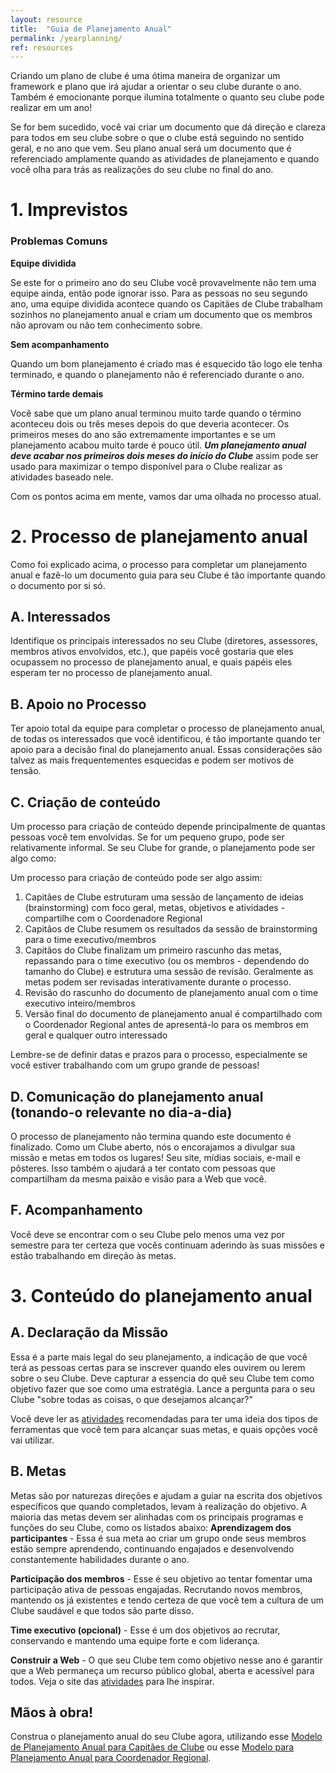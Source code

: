 ```yaml
---
layout: resource
title:  "Guia de Planejamento Anual"
permalink: /yearplanning/
ref: resources
---
```


Criando um plano de clube é uma ótima maneira de organizar um framework e plano que irá ajudar a orientar o seu clube durante o ano. Também é emocionante porque ilumina totalmente o quanto seu clube pode realizar em um ano!

Se for bem sucedido, você vai criar um documento que dá direção e clareza para todos em seu clube sobre o que o clube está seguindo no sentido geral, e no ano que vem. Seu plano anual será um documento que é referenciado amplamente quando as atividades de planejamento e quando você olha para trás as realizações do seu clube no final do ano.

# 1. Imprevistos

### **Problemas Comuns**

**Equipe dividida**

Se este for o primeiro ano do seu Clube você provavelmente não tem uma equipe ainda, então pode ignorar isso. Para as pessoas no seu segundo ano, uma equipe dividida acontece quando os Capitães de Clube trabalham sozinhos no planejamento anual e criam um documento que os membros não aprovam ou não tem conhecimento sobre.

**Sem acompanhamento**

Quando um bom planejamento é criado mas é esquecido tão logo ele tenha terminado, e quando o planejamento não é referenciado durante o ano.

**Término tarde demais**

Você sabe que um plano anual terminou muito tarde quando o término aconteceu dois ou três meses depois do que deveria acontecer. Os primeiros meses do ano são extremamente importantes e se um planejamento acabou muito tarde é pouco útil. **_Um planejamento anual deve acabar nos primeiros dois meses do início do Clube_** assim pode ser usado para maximizar o tempo disponível para o Clube realizar as atividades baseado nele.

Com os pontos acima em mente, vamos dar uma olhada no processo atual.

# 2. Processo de planejamento anual

Como foi explicado acima, o processo para completar um planejamento anual e fazê-lo um documento guia para seu Clube é tão importante quando o documento por si só.

## A.   Interessados

Identifique os principais interessados no seu Clube (diretores, assessores, membros ativos envolvidos, etc.), que papéis você gostaria que eles ocupassem no processo de planejamento anual, e quais papéis eles esperam ter no processo de planejamento anual.

## B.   Apoio no Processo

Ter apoio total da equipe para completar o processo de planejamento anual, de todas os interessados que você identificou, é tão importante quando ter apoio para a decisão final do planejamento anual. Essas considerações são talvez as mais frequentementes esquecidas e podem ser motivos de tensão.

## C.   Criação de conteúdo

Um processo para criação de conteúdo depende principalmente de quantas pessoas você tem envolvidas. Se for um pequeno grupo, pode ser relativamente informal. Se seu Clube for grande, o planejamento pode ser algo como:

Um processo para criação de conteúdo pode ser algo assim:

<ol>
<li>Capitães de Clube estruturam uma sessão de lançamento de ideias (brainstorming) com foco geral, metas, objetivos e atividades - compartilhe com o Coordenadore Regional</li>
<li>Capitãos de Clube resumem os resultados da sessão de brainstorming para o time executivo/membros</li>
<li>Capitãos do Clube finalizam um primeiro rascunho das metas, repassando para o time executivo (ou os membros - dependendo do tamanho do Clube) e estrutura uma sessão de revisão. Geralmente as metas podem ser revisadas interativamente durante o processo.</li>
<li>Revisão do rascunho do documento de planejamento anual com o time executivo inteiro/membros</li>
<li>Versão final do documento de planejamento anual é compartilhado com o Coordenador Regional antes de apresentá-lo para os membros em geral e qualquer outro interessado</li>
</ol>

Lembre-se de definir datas e prazos para o processo, especialmente se você estiver trabalhando com um grupo grande de pessoas!

## D.   Comunicação do planejamento anual (tonando-o relevante no dia-a-dia)

O processo de planejamento não termina quando este documento é finalizado. Como um Clube aberto, nós o encorajamos a divulgar sua missão e metas em todos os lugares! Seu site, mídias sociais, e-mail e pôsteres. Isso também o ajudará a ter contato com pessoas que compartilham da mesma paixão e visão para a Web que você.

## F.   Acompanhamento

Você deve se encontrar com o seu Clube pelo menos uma vez por semestre para ter certeza que vocês continuam aderindo às suas missões e estão trabalhando em direção às metas.

# 3. Conteúdo do planejamento anual

## A.   Declaração da Missão

Essa é a parte mais legal do seu planejamento, a indicação de que você terá as pessoas certas para se inscrever quando eles ouvirem ou lerem sobre o seu Clube. Deve capturar a essencia do quê seu Clube tem como objetivo fazer que soe como uma estratégia. Lance a pergunta para o seu Clube "sobre todas as coisas, o que desejamos alcançar?"

Você deve ler as [atividades](https://campus.mozilla.community/activities/) recomendadas para ter uma ideia dos tipos de ferramentas que você tem para alcançar suas metas, e quais opções você vai utilizar.

## B.   Metas

Metas são por naturezas direções e ajudam a guiar na escrita dos objetivos específicos que quando completados, levam à realização do objetivo. A maioria das metas devem ser alinhadas com os principais programas e funções do seu Clube, como os listados abaixo:
**Aprendizagem dos participantes** - Essa é sua meta ao criar um grupo onde seus membros estão sempre aprendendo, continuando engajados e desenvolvendo constantemente habilidades durante o ano.

**Participação dos membros** - Esse é seu objetivo ao tentar fomentar uma participação ativa de pessoas engajadas. Recrutando novos membros, mantendo os já existentes e tendo certeza de que você tem a cultura de um Clube saudável e que todos são parte disso.

**Time executivo (opcional)** - Esse é um dos objetivos ao recrutar, conservando e mantendo uma equipe forte e com liderança.

**Construir a Web** - O que seu Clube tem como objetivo nesse ano é garantir que a Web permaneça um recurso público global, aberta e acessível para todos. Veja o site das [atividades](https://campus.mozilla.community/activities/) para lhe inspirar.


## Mãos à obra!

Construa o planejamento anual do seu Clube agora, utilizando esse <a href="https://docs.google.com/a/mozilla.com/forms/d/e/1FAIpQLSdKutKTmBhzOlNj-5NFC8noj3RisPsH50fvHKjTFZL3aDtAmQ/viewform">Modelo de Planejamento Anual para Capitães de Clube</a> ou esse <a href="https://docs.google.com/a/mozilla.com/forms/d/e/1FAIpQLSdeZBUq8wJMIbTn3uvwb0VTF9ZHdFEwA1dxwGlFBHc5v5JNrg/viewform">Modelo para Planejamento Anual para Coordenador Regional</a>.
